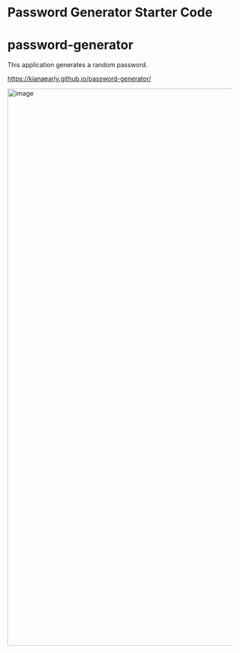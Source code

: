 # Password Generator Starter Code
# password-generator

This application generates a random password.

https://kianaearly.github.io/password-generator/

<img width="1249" alt="image" src="https://github.com/KianaEarly/password-generator/assets/140658147/5237eec0-d7ac-4765-aa0d-824395c2151f">
